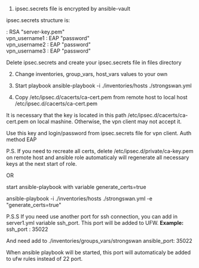 1) ipsec.secrets file is encrypted by ansible-vault

ipsec.secrets structure is:

: RSA "server-key.pem"<br/>
vpn_username1 : EAP "password"<br/>
vpn_username2 : EAP "password"<br/>
vpn_username3 : EAP "password"

Delete ipsec.secrets and create your ipsec.secrets file in files directory 

2) Change inventories, group_vars, host_vars values to your own 
3) Start playbook
ansible-playbook -i ./inventories/hosts ./strongswan.yml

4) Copy /etc/ipsec.d/cacerts/ca-cert.pem from remote host to local host /etc/ipsec.d/cacerts/ca-cert.pem


It is necessary that the key is located in this path /etc/ipsec.d/cacerts/ca-cert.pem on local mashine. 
Otherwise, the vpn client may not accept it.

Use this key and login/password from ipsec.secrets file for vpn client.
Auth method EAP

P.S.
If you need to recreate all certs, delete /etc/ipsec.d/private/ca-key.pem on remote host
and ansible role automaticaly will regenerate all necessary keys at the next start of role.

OR

start ansible-playbook with variable generate_certs=true

ansible-playbook -i ./inventories/hosts ./strongswan.yml -e "generate_certs=true"

P.S.S
If you need use another port for ssh connection, you can add in server1.yml variable ssh_port. This port will be added to UFW. <b>Example:</b><br/>
ssh_port : 35022

And need add to ./inventories/groups_vars/strongswan
ansible_port: 35022

When ansible playbook will be started, this port will automaticaly be added to ufw rules instead of 22 port.